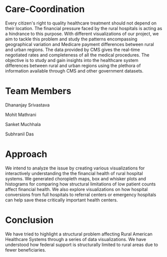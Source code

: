 # Care-Coordination
Every citizen's right to quality healthcare treatment should not depend on their location. The
financial pressure faced by the rural hospitals is acting as a
hindrance to this purpose. With different visualizations of our project,
we aim to tackle this problem and study the patterns
encompassing geographical variation and Medicare payment differences between rural and urban regions. The data provided
by CMS gives the real-time negotiated rates and completeness
of all the medical procedures. The objective is to study and gain
insights into the healthcare system differences between rural and
urban regions using the plethora of information available through
CMS and other government datasets. 

# Team Members

Dhananjay Srivastava

Mohit Mathrani

Sanket Muchhala

Subhranil Das

# Approach

We intend to analyze the
issue by creating various visualizations for interactively understanding the
the financial health of rural hospital systems. We generated choropleth maps,
box and whisker plots and histograms for comparing how structural
limitations of low patient counts affect financial health. We also explore
visualizations on how hospital conversions from full hospitals to referral
centers or emergency hospitals can help save these critically important
health centers.

# Conclusion

We have tried to highlight a structural problem affecting Rural
American Healthcare Systems through a series of data visualizations. We
have understood how federal support is structurally limited to rural areas
due to fewer beneficiaries. 
